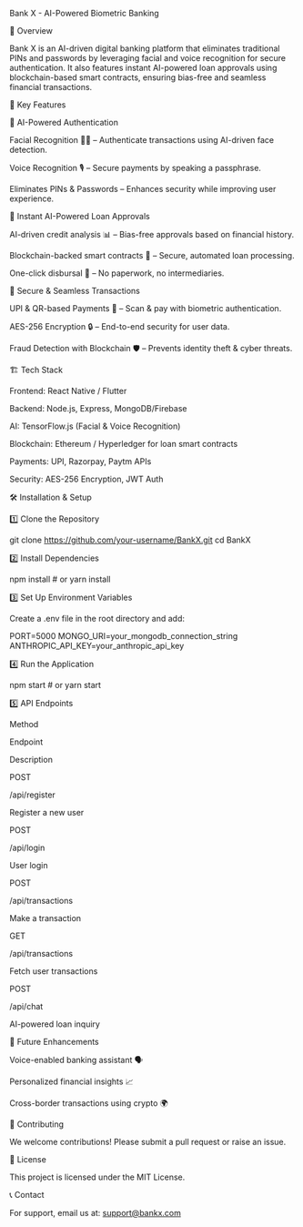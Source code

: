 Bank X - AI-Powered Biometric Banking

🚀 Overview

Bank X is an AI-driven digital banking platform that eliminates traditional PINs and passwords by leveraging facial and voice recognition for secure authentication. It also features instant AI-powered loan approvals using blockchain-based smart contracts, ensuring bias-free and seamless financial transactions.

🎯 Key Features

🔹 AI-Powered Authentication

Facial Recognition 🧑‍💻 – Authenticate transactions using AI-driven face detection.

Voice Recognition 🎙️ – Secure payments by speaking a passphrase.

Eliminates PINs & Passwords – Enhances security while improving user experience.

🔹 Instant AI-Powered Loan Approvals

AI-driven credit analysis 📊 – Bias-free approvals based on financial history.

Blockchain-backed smart contracts 🔗 – Secure, automated loan processing.

One-click disbursal 💸 – No paperwork, no intermediaries.

🔹 Secure & Seamless Transactions

UPI & QR-based Payments 📲 – Scan & pay with biometric authentication.

AES-256 Encryption 🔒 – End-to-end security for user data.

Fraud Detection with Blockchain 🛡️ – Prevents identity theft & cyber threats.

🏗️ Tech Stack

Frontend: React Native / Flutter

Backend: Node.js, Express, MongoDB/Firebase

AI: TensorFlow.js (Facial & Voice Recognition)

Blockchain: Ethereum / Hyperledger for loan smart contracts

Payments: UPI, Razorpay, Paytm APIs

Security: AES-256 Encryption, JWT Auth

🛠️ Installation & Setup

1️⃣ Clone the Repository

 git clone https://github.com/your-username/BankX.git
 cd BankX

2️⃣ Install Dependencies

npm install  # or yarn install

3️⃣ Set Up Environment Variables

Create a .env file in the root directory and add:

PORT=5000
MONGO_URI=your_mongodb_connection_string
ANTHROPIC_API_KEY=your_anthropic_api_key

4️⃣ Run the Application

npm start  # or yarn start

5️⃣ API Endpoints

Method

Endpoint

Description

POST

/api/register

Register a new user

POST

/api/login

User login

POST

/api/transactions

Make a transaction

GET

/api/transactions

Fetch user transactions

POST

/api/chat

AI-powered loan inquiry

📌 Future Enhancements

Voice-enabled banking assistant 🗣️

Personalized financial insights 📈

Cross-border transactions using crypto 🌍

🤝 Contributing

We welcome contributions! Please submit a pull request or raise an issue.

📜 License

This project is licensed under the MIT License.

📞 Contact

For support, email us at: support@bankx.com

